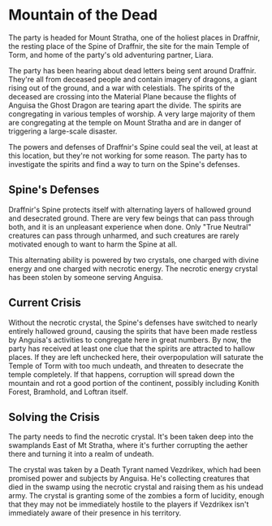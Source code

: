 # Mountain of the Dead
The party is headed for Mount Stratha, one of the holiest places in Draffnir, the resting place of the Spine of Draffnir, the site for the main Temple of Torm, and home of the party's old adventuring partner, Liara.

The party has been hearing about dead letters being sent around Draffnir. They're all from deceased people and contain imagery of dragons, a giant rising out of the ground, and a war with celestials. The spirits of the deceased are crossing into the Material Plane because the flights of Anguisa the Ghost Dragon are tearing apart the divide. The spirits are congregating in various temples of worship. A very large majority of them are congregating at the temple on Mount Stratha and are in danger of triggering a large-scale disaster.

The powers and defenses of Draffnir's Spine could seal the veil, at least at this location, but they're not working for some reason. The party has to investigate the spirits and find a way to turn on the Spine's defenses.

## Spine's Defenses
Draffnir's Spine protects itself with alternating layers of hallowed ground and desecrated ground. There are very few beings that can pass through both, and it is an unpleasant experience when done. Only "True Neutral" creatures can pass through unharmed, and such creatures are rarely motivated enough to want to harm the Spine at all.

This alternating ability is powered by two crystals, one charged with divine energy and one charged with necrotic energy. The necrotic energy crystal has been stolen by someone serving Anguisa.

## Current Crisis
Without the necrotic crystal, the Spine's defenses have switched to nearly entirely hallowed ground, causing the spirits that have been made restless by Anguisa's activities to congregate here in great numbers. By now, the party has received at least one clue that the spirits are attracted to hallow places. If they are left unchecked here, their overpopulation will saturate the Temple of Torm with too much undeath, and threaten to desecrate the temple completely. If that happens, corruption will spread down the mountain and rot a good portion of the continent, possibly including Konith Forest, Bramhold, and Loftran itself.

## Solving the Crisis
The party needs to find the necrotic crystal. It's been taken deep into the swamplands East of Mt Stratha, where it's further corrupting the aether there and turning it into a realm of undeath.

The crystal was taken by a Death Tyrant named Vezdrikex, which had been promised power and subjects by Anguisa. He's collecting creatures that died in the swamp using the necrotic crystal and raising them as his undead army. The crystal is granting some of the zombies a form of lucidity, enough that they may not be immediately hostile to the players if Vezdrikex isn't immediately aware of their presence in his territory.
